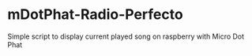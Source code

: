 # mDotPhat-Radio-Perfecto
Simple script to display current played song on raspberry with Micro Dot Phat
